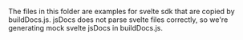 The files in this folder are examples for svelte sdk that are copied by buildDocs.js.
jsDocs does not parse svelte files correctly, so we're generating mock svelte jsDocs in buildDocs.js.
